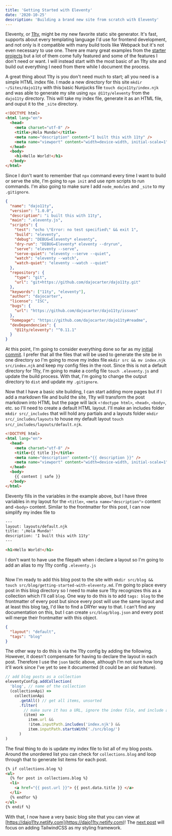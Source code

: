 ```yaml
---
title: 'Getting Started with Eleventy'
date: '2020-10-25'
description: 'Building a brand new site from scratch with Eleventy'
---
```


Eleventy, or [11ty](https://www.11ty.dev/), might be my new favorite static site generator. It's fast, supports about every templating language I'd use for frontend development, and not only is it compatible with many build tools like Webpack but it's not even necessary to use one. There are many great examples from the [starter projects](https://www.11ty.dev/docs/starter/) but a lot of them come fully featured and some of the features I don't need or want. I will instead start with the most basic of an 11ty site and build out everything I need from there while I document the process.

A great thing about 11ty is you don't need much to start; all you need is a simple HTML index file. I made a new directory for this site `mkdir ~/Sites/dajo11ty` with this basic Nunjucks file `touch dajo11ty/index.njk` and was able to generate my site using `npx @11ty/eleventy` from the `dajo11ty` directory. This will take my index file, generate it as an HTML file, and ouput it to the `_site` directory.

```html
<!DOCTYPE html>
<html lang="en">
  <head>
    <meta charset="utf-8" />
    <title>¡Hola Munda!</title>
    <meta name="description" content="I built this with 11ty" />
    <meta name="viewport" content="width=device-width, initial-scale=1" />
  </head>
  <body>
    <h1>Hello World!</h1>
  </body>
</html>
```

Since I don't want to remember that `npx` command every time I want to build or serve the site, I'm going to `npm init` and use npm scripts to run commands. I'm also going to make sure I add `node_modules` and `_site` to my `.gitignore`.

```json
{
  "name": "dajo11ty",
  "version": "1.0.0",
  "description": "i built this with 11ty",
  "main": ".eleventy.js",
  "scripts": {
    "test": "echo \"Error: no test specified\" && exit 1",
    "build": "eleventy",
    "debug": "DEBUG=Eleventy* eleventy",
    "dry-run": "DEBUG=Eleventy* eleventy --dryrun",
    "serve": "eleventy --serve",
    "serve-quiet": "eleventy --serve --quiet",
    "watch": "eleventy --watch",
    "watch-quiet": "eleventy --watch --quiet"
  },
  "repository": {
    "type": "git",
    "url": "git+https://github.com/dajocarter/dajo11ty.git"
  },
  "keywords": ["11ty", "eleventy"],
  "author": "dajocarter",
  "license": "ISC",
  "bugs": {
    "url": "https://github.com/dajocarter/dajo11ty/issues"
  },
  "homepage": "https://github.com/dajocarter/dajo11ty#readme",
  "devDependencies": {
    "@11ty/eleventy": "^0.11.1"
  }
}
```

At this point, I'm going to consider everything done so far as my [initial commit](https://github.com/dajocarter/dajo11ty/commit/9868746141a905d7b9e6793031add3079bf6a761). I prefer that all the files that will be used to generate the site be in one directory so I'm going to move my index file `mkdir src && mv index.njk src/index.njk` and keep my config files in the root. Since this is not a default directory for 11ty, I'm going to make a config file `touch .eleventy.js` and update the build process. With that, I'm going to change the output directory to `dist` and update my `.gitignore`.

Now that I have a basic site building, I can start adding more pages but if I add a markdown file and build the site, 11ty will transform the post markdown into HTML but the page will lack `<!doctype html>`, `<head>`, `<body>`, etc. so I'll need to create a default HTML layout. I'll make an includes folder `mkdir src/_includes` that will hold any partials and a layouts folder `mkdir src/_includes/layouts` to house my default layout `touch src/_includes/layouts/default.njk`.

```html
<!DOCTYPE html>
<html lang="en">
  <head>
    <meta charset="utf-8" />
    <title>{{ title }}</title>
    <meta name="description" content="{{ description }}" />
    <meta name="viewport" content="width=device-width, initial-scale=1" />
  </head>
  <body>
    {{ content | safe }}
  </body>
</html>
```

Eleventy fills in the variables in the example above, but I have three variables in my layout for the `<title>`, `<meta name="description">` content and `<body>` content. Similar to the frontmatter for this post, I can now simplify my index file to

```html
---
layout: layouts/default.njk
title: '¡Hola Munda!'
description: 'I built this with 11ty'
---

<h1>Hello World!</h1>
```

I don't want to have use the filepath when i declare a layout so I'm going to add an alias to my 11ty config `.eleventy.js`

```js

```

Now I'm ready to add this blog post to the site with `mkdir src/blog && touch src/blog/getting-started-with-eleventy.md`. I'm going to place every post in this blog directory so I need to make sure 11ty recognizes this as a collection which I'll call `blog`. One way to do this is to add `tags: blog` to the frontmatter of every post but since every post will use the same layout and at least this blog tag, I'd like to find a DRYer way to that. I can't find any documentation on this, but I can create `src/blog/blog.json` and every post will merge their frontmatter with this object.

```json
{
  "layout": "default",
  "tags": "blog"
}
```

The other way to do this is via the 11ty config by adding the following. However, it doesn't compensate for having to declare the layout in each post. Therefore I use the `json` tactic above, although I'm not sure how long it'll work since I've yet to see it documented (it could be an old feature).

```js
// add blog posts as a collection
eleventyConfig.addCollection(
  'blog', // name of the collection
  (collectionApi) =>
    collectionApi
      .getAll() // get all items, unsorted
      .filter(
        // make sure it has a URL, ignore the index file, and include anything in src/blog/
        (item) =>
          item.url &&
          !item.inputPath.includes('index.njk') &&
          item.inputPath.startsWith('./src/blog/')
      )
)
```

The final thing to do is update my index file to list all of my blog posts. Around the unordered list you can check for `collections.blog` and loop through that to generate list items for each post.

```html
{% if collections.blog %}
<ul>
  {% for post in collections.blog %}
  <li>
    <a href="{{ post.url }}"> {{ post.data.title }} </a>
  </li>
  {% endfor %}
</ul>
{% endif %}
```

With that, I now have a very basic blog site that you can view at [https://dajo11ty.netlify.com](https://dajo11ty.netlify.com)! The [next post](/blog/using-tailwindcss-with-eleventy) will focus on adding TailwindCSS as my styling framework.
